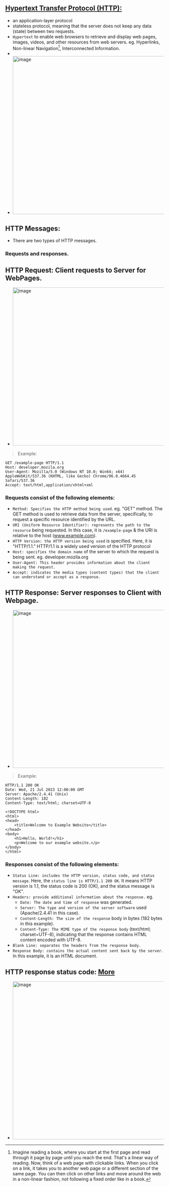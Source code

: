 ## [Hypertext Transfer Protocol (HTTP):](https://developer.mozilla.org/en-US/docs/Web/HTTP/Overview)
- an application-layer protocol
- stateless protocol, meaning that the server does not keep any data (state) between two requests.
- `Hypertext` to enable web browsers to retrieve and display web pages, images, videos, and other resources from web servers. eg. Hyperlinks, Non-linear Navigation[^1], Interconnected Information.
- 
- <img width="500" alt="image" src="https://github.com/IOxCyber/CyberEssentials/assets/40174034/62b1c914-3c69-4452-8c74-4e516157d458">

## HTTP Messages:
- There are two types of HTTP messages.
### Requests and responses.

## HTTP Request: Client requests to Server for WebPages.
- <img width="500" alt="image" src="https://github.com/IOxCyber/CyberEssentials/assets/40174034/e5a6a682-20f3-4b17-9db8-cc3187b0303a">
> Example:
```
GET /example-page HTTP/1.1
Host: developer.mozila.org
User-Agent: Mozilla/5.0 (Windows NT 10.0; Win64; x64) AppleWebKit/537.36 (KHTML, like Gecko) Chrome/96.0.4664.45 Safari/537.36
Accept: text/html,application/xhtml+xml
```
### Requests consist of the following elements:
- `Method: Specifies the HTTP method being used`. eg. "GET" method. The GET method is used to retrieve data from the server, specifically, to request a specific resource identified by the URL.
- `URI (Uniform Resource Identifier): represents the path to the resource` being requested. In this case, it is `/example-page` & the URI is relative to the host (www.example.com).
- `HTTP Version: the HTTP version being used` is specified. Here, it is "HTTP/1.1." HTTP/1.1 is a widely used version of the HTTP protocol
- `Host: specifies the domain name` of the server to which the request is being sent. eg. developer.mozila.org
- `User-Agent: This header provides information about the client making the request.`
- `Accept: indicates the media types (content types) that the client can understand or accept as a response.`

## HTTP Response: Server responses to Client with Webpage.
- <img width="500" alt="image" src="https://github.com/IOxCyber/CyberEssentials/assets/40174034/5ff597fb-4547-465c-be12-c61de980a484">

> Example:
```
HTTP/1.1 200 OK
Date: Wed, 21 Jul 2023 12:00:00 GMT
Server: Apache/2.4.41 (Unix)
Content-Length: 182
Content-Type: text/html; charset=UTF-8

<!DOCTYPE html>
<html>
<head>
    <title>Welcome to Example Website</title>
</head>
<body>
    <h1>Hello, World!</h1>
    <p>Welcome to our example website.</p>
</body>
</html>

```
### Responses consist of the following elements:
- `Status Line: includes the HTTP version, status code, and status message`. Here, the `status line is HTTP/1.1 200 OK`. It means HTTP version is 1.1, the status code is 200 (OK), and the status message is "OK".
- `Headers: provide additional information about the response.` eg.
  - `Date: The date and time of response` was generated.
  - `Server: The type and version of the server software` used (Apache/2.4.41 in this case).
  - `Content-Length: The size of the response` body in bytes (182 bytes in this example).
  - `Content-Type: The MIME type of the response body` (text/html; charset=UTF-8), indicating that the response contains HTML content encoded with UTF-8.
- `Blank Line: separates the headers from the response body.`
- `Response Body: contains the actual content sent back by the server`. In this example, it is an HTML document.

## HTTP response status code: [More](https://developer.mozilla.org/en-US/docs/Web/HTTP/Status)
- <img width="500" alt="image" src="https://github.com/cybersome/Linux-octo/assets/40174034/2df5fede-4375-4e17-8dd3-dc660e39e6de">









[^1]: Imagine reading a book, where you start at the first page and read through it page by page until you reach the end. That's a linear way of reading. Now, think of a web page with clickable links. When you click on a link, it takes you to another web page or a different section of the same page. You can then click on other links and move around the web in a non-linear fashion, not following a fixed order like in a book.
